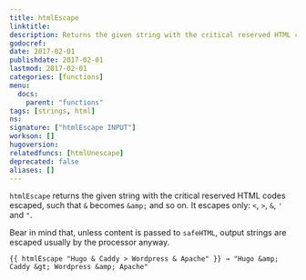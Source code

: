 ```yaml
---
title: htmlEscape
linktitle:
description: Returns the given string with the critical reserved HTML codes escaped.
godocref:
date: 2017-02-01
publishdate: 2017-02-01
lastmod: 2017-02-01
categories: [functions]
menu:
  docs:
    parent: "functions"
tags: [strings, html]
ns:
signature: ["htmlEscape INPUT"]
workson: []
hugoversion:
relatedfuncs: [htmlUnescape]
deprecated: false
aliases: []
---
```


`htmlEscape` returns the given string with the critical reserved HTML codes escaped, such that `&` becomes `&amp;` and so on. It escapes only: `<`, `>`, `&`, `'` and `"`.

Bear in mind that, unless content is passed to `safeHTML`, output strings are escaped usually by the processor anyway.

```
{{ htmlEscape "Hugo & Caddy > Wordpress & Apache" }} → "Hugo &amp; Caddy &gt; Wordpress &amp; Apache"
```
